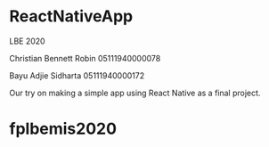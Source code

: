 # ReactNativeApp
LBE 2020

Christian Bennett Robin 05111940000078

Bayu Adjie Sidharta 05111940000172

Our try on making a simple app using React Native as a final project.
# fplbemis2020
